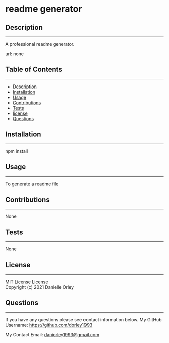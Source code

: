 # readme generator
 
## Description 
---
A professional readme generator.
    
url: none

## Table of Contents
---
* [Description](#Description)
* [Installation](#Installation)
* [Usage](#Usage)
* [Contributions](#Contributions)
* [Tests](#Tests)
* [license](#license)
* [Questions](#Questions)
    
## Installation 
---
npm install

## Usage 
---
To generate a readme file

## Contributions
---
None
    
## Tests 
---
None

## License
---
MIT License License <br>
Copyright (c) 2021 Danielle Orley <br>

## Questions 
---
If you have any questions please see contact information below.
My GitHub Username: https://github.com/dorley1993
    
My Contact Email: daniorley1993@gmail.com
